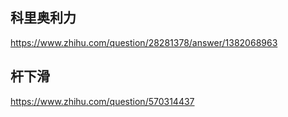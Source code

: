 ## 科里奥利力
https://www.zhihu.com/question/28281378/answer/1382068963

## 杆下滑
https://www.zhihu.com/question/570314437